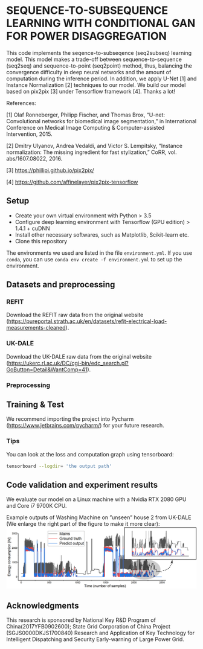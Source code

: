 
# SEQUENCE-TO-SUBSEQUENCE LEARNING WITH CONDITIONAL GAN FOR POWER DISAGGREGATION
This code implements the seqence-to-subseqence (seq2subseq) learning model. This model makes a trade-off between sequence-to-sequence (seq2seq) and sequence-to-point (seq2point) method, thus, balancing the convergence difficulty in deep neural networks and the amount of computation during the inference period. In addition, we apply U-Net [1] and Instance Normalization [2] techniques to our model. We build our model based on pix2pix [3] under Tensorflow framework [4]. Thanks a lot!


References:

[1] Olaf Ronneberger, Philipp Fischer, and Thomas Brox, “U-net: Convolutional networks for biomedical image segmentation,” in International Conference on Medical Image Computing &  Computer-assisted Intervention, 2015.

[2] Dmitry Ulyanov, Andrea Vedaldi, and Victor S. Lempitsky, “Instance normalization: The missing ingredient for fast stylization,” CoRR, vol. abs/1607.08022, 2016.

[3] https://phillipi.github.io/pix2pix/

[4] https://github.com/affinelayer/pix2pix-tensorflow

## Setup
- Create your own virtual environment with Python > 3.5
- Configure deep learning environment with Tensorflow (GPU edition) > 1.4.1 + cuDNN
- Install other necessary softwares, such as Matplotlib, Scikit-learn etc.
- Clone this repository

The environments we used are listed in the file `environment.yml`. If you use `conda`, you can use `conda env create -f environment.yml` to set up the environment.


## Datasets and preprocessing

### REFIT
Download the REFIT raw data from the original website (https://pureportal.strath.ac.uk/en/datasets/refit-electrical-load-measurements-cleaned). 


### UK-DALE
Download the UK-DALE raw data from the original website (https://ukerc.rl.ac.uk/DC/cgi-bin/edc_search.pl?GoButton=Detail&WantComp=41).

### Preprocessing


## Training & Test
We recommend importing the project into Pycharm (https://www.jetbrains.com/pycharm/) for your future research.

### Tips
You can look at the loss and computation graph using tensorboard:
```sh
tensorboard --logdir= 'the output path'
```


## Code validation and experiment results
We evaluate our model on a Linux machine with a Nvidia RTX 2080 GPU and Core i7 9700K CPU.

Example outputs of Washing Machine on ”unseen” house 2 from UK-DALE (We enlarge the right part of the figure to make it more clear):
![](/image/ukdale_washingmachine.png)


## Acknowledgments
This research is sponsored by National Key R&D Program of China(2017YFB0902600); State Grid Corporation of China Project (SGJS0000DKJS1700840) Research and Application of Key Technology for Intelligent Dispatching and Security Early-warning of Large Power Grid.
